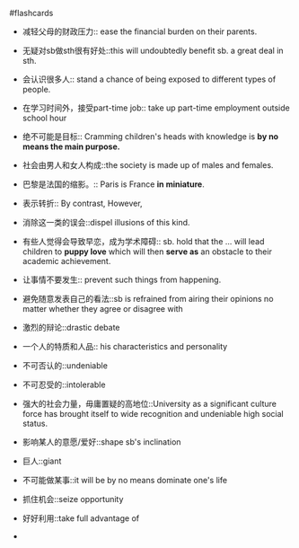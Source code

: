 #flashcards 

- 减轻父母的财政压力:: ease the financial burden on their parents.
<!--SR:!2024-08-07,37,244-->
- 无疑对sb做sth很有好处::this will undoubtedly benefit sb. a great deal in sth.
<!--SR:!2024-07-27,26,223-->
- 会认识很多人:: stand a chance of being exposed to different types of people.
<!--SR:!2024-08-09,39,244-->
- 在学习时间外，接受part-time job:: take up part-time employment outside school hour
<!--SR:!2024-03-25,6,204-->
- 绝不可能是目标:: Cramming children's heads with knowledge is **by no means the main purpose.**
<!--SR:!2024-05-04,36,244-->
- 社会由男人和女人构成::the society is made up of males and females.
<!--SR:!2024-04-01,17,244-->
- 巴黎是法国的缩影。:: Paris is France **in miniature**.
<!--SR:!2024-07-19,18,224-->
- 表示转折:: By contrast, However,
<!--SR:!2024-08-17,47,224-->
- 消除这一类的误会::dispel illusions of this kind.
<!--SR:!2024-07-05,4,187-->
- 有些人觉得会导致早恋，成为学术障碍:: sb. hold that the ... will lead children to **puppy love** which will then **serve as** an obstacle to their academic achievement.
<!--SR:!2024-03-28,13,244-->
- 让事情不要发生:: prevent such things from happening.
<!--SR:!2024-06-29,26,224-->
- 避免随意发表自己的看法::sb is refrained from airing their opinions no matter whether they agree or disagree with
<!--SR:!2024-03-21,4,204-->
- 激烈的辩论::drastic debate
<!--SR:!2024-08-14,44,244-->
- 一个人的特质和人品:: his characteristics and personality
<!--SR:!2024-04-01,17,244-->
- 不可否认的::undeniable
<!--SR:!2024-03-27,8,224-->
- 不可忍受的::intolerable
<!--SR:!2024-03-31,16,244-->
- 强大的社会力量，毋庸置疑的高地位::University as a significant culture force has brought itself to wide recognition and undeniable high social status.
<!--SR:!2024-03-26,16,244-->
- 影响某人的意愿/爱好::shape sb's inclination
<!--SR:!2024-03-26,11,224-->
- 巨人::giant
<!--SR:!2024-10-03,94,244-->
- 不可能做某事::it will be by no means dominate one's life
<!--SR:!2024-03-28,13,244-->
- 抓住机会::seize opportunity
<!--SR:!2024-04-29,31,244-->
- 好好利用::take full advantage of
<!--SR:!2024-03-29,14,244-->
- 